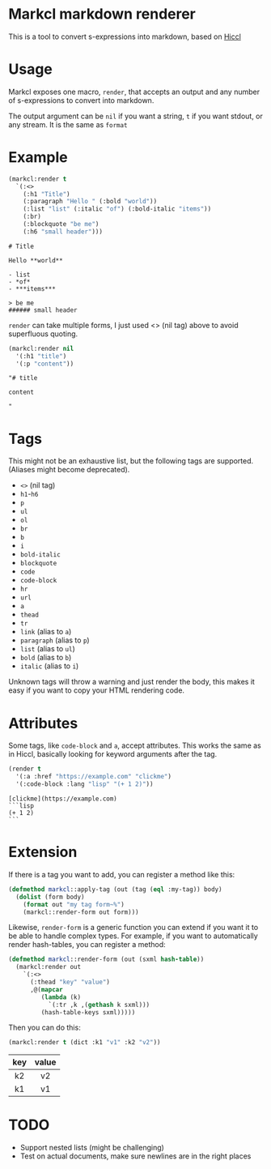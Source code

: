 # Markcl markdown renderer

This is a tool to convert s-expressions into markdown, based on [Hiccl](https://github.com/garlic0x1/hiccl)

# Usage

Markcl exposes one macro, `render`, that accepts an output and any number of s-expressions to convert into markdown.

The output argument can be `nil` if you want a string, `t` if you want stdout, or any stream.  It is the same as `format`

# Example

```lisp
(markcl:render t
  `(:<>
    (:h1 "Title")
    (:paragraph "Hello " (:bold "world"))
    (:list "list" (:italic "of") (:bold-italic "items"))
    (:br)
    (:blockquote "be me")
    (:h6 "small header")))
```

```
# Title

Hello **world**

- list
- *of*
- ***items***

> be me
###### small header

```

`render` can take multiple forms, I just used <> (nil tag) above to avoid superfluous quoting.

```lisp
(markcl:render nil
  '(:h1 "title")
  '(:p "content"))
```

```
"# title

content

"
```

# Tags

This might not be an exhaustive list, but the following tags are supported.
(Aliases might become deprecated).

- `<>` (nil tag)
- `h1`-`h6`
- `p`
- `ul`
- `ol`
- `br`
- `b`
- `i`
- `bold-italic`
- `blockquote`
- `code`
- `code-block`
- `hr`
- `url`
- `a`
- `thead`
- `tr`
- `link` (alias to `a`)
- `paragraph` (alias to `p`)
- `list` (alias to `ul`)
- `bold` (alias to `b`)
- `italic` (alias to `i`)

Unknown tags will throw a warning and just render the body, this makes it easy if you want to copy your HTML rendering code.

# Attributes

Some tags, like `code-block` and `a`, accept attributes.  This works the same as in Hiccl, basically looking for keyword arguments after the tag.

```lisp
(render t
  '(:a :href "https://example.com" "clickme")
  '(:code-block :lang "lisp" "(+ 1 2)"))
```

````
[clickme](https://example.com)
```lisp
(+ 1 2)
```
````

# Extension

If there is a tag you want to add, you can register a method like this:

```lisp
(defmethod markcl::apply-tag (out (tag (eql :my-tag)) body)
  (dolist (form body)
    (format out "my tag form~%")
    (markcl::render-form out form)))
```

Likewise, `render-form` is a generic function you can extend if you want it to be able to handle complex types.  For example, if you want to automatically render hash-tables, you can register a method:

```lisp
(defmethod markcl::render-form (out (sxml hash-table))
  (markcl:render out
    `(:<>
      (:thead "key" "value")
      ,@(mapcar
         (lambda (k)
           `(:tr ,k ,(gethash k sxml)))
         (hash-table-keys sxml)))))
```

Then you can do this:

```lisp
(markcl:render t (dict :k1 "v1" :k2 "v2"))
```

| key | value |
| :---: | :---: |
| k2 | v2 |
| k1 | v1 |

# TODO

- Support nested lists (might be challenging)
- Test on actual documents, make sure newlines are in the right places
